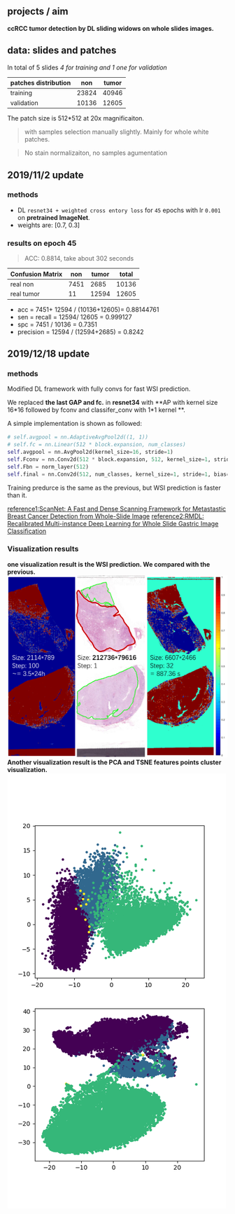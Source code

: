 ## projects / aim
**ccRCC tumor detection by DL sliding widows on whole slides images.**

## data: slides and patches
In total of 5 slides *4 for training and 1 one for validation*

| patches distribution | non   | tumor |
| ---------------------| ----- | ----- |
| training             | 23824 | 40946 |
| validation           | 10136 | 12605 |

The patch size is 512*512 at 20x magnificaiton.
> with samples selection manually slightly. Mainly for whole white patches. 

> No stain normalizaiton, no samples agumentation

## 2019/11/2 update
### methods
- DL `resnet34 + weighted cross entory loss` for `45` epochs with lr `0.001` on **pretrained ImageNet**.
- weights are: [0.7, 0.3]

### results on epoch 45
>ACC: 0.8814, take about 302 seconds

| Confusion Matrix     | non   | tumor | total |
| ---------------------| ----- | ----- | ----- |
| real non             | 7451  | 2685  | 10136 |
| real tumor           | 11    | 12594 | 12605 |

- acc = 7451+ 12594 / (10136+12605)= 0.88144761
- sen = recall = 12594/ 12605 = 0.999127
- spc = 7451 / 10136 = 0.7351
- precision = 12594 / (12594+2685) = 0.8242

## 2019/12/18 update
### methods 
Modified DL framework with fully convs for fast WSI prediction. 

We replaced **the last GAP and fc.** in **resnet34** with **AP with kernel size 16\*16 followed by fconv and classifer_conv with 1\*1 kernel **. 

A simple implementation is shown as followed:
```python
# self.avgpool = nn.AdaptiveAvgPool2d((1, 1))
# self.fc = nn.Linear(512 * block.expansion, num_classes)
self.avgpool = nn.AvgPool2d(kernel_size=16, stride=1)
self.Fconv = nn.Conv2d(512 * block.expansion, 512, kernel_size=1, stride=1, bias=False)
self.Fbn = norm_layer(512)
self.final = nn.Conv2d(512, num_classes, kernel_size=1, stride=1, bias=False)
```
Training predurce is the same as the previous, but WSI prediction is faster than it.

[reference1:ScanNet: A Fast and Dense Scanning Framework for Metastastic Breast Cancer Detection from Whole-Slide Image](https://ieeexplore.ieee.org/document/8354169)
[reference2:RMDL: Recalibrated Multi-instance Deep Learning for Whole Slide Gastric Image Classification](https://www.researchgate.net/publication/335511979_RMDL_Recalibrated_Multi-instance_Deep_Learning_for_Whole_Slide_Gastric_Image_Classification)

### Visualization results 
**one visualization result is the WSI prediction. We compared with the previous.**
![WSIprediction](https://github.com/gatsby2016/DLforWSI/blob/master/results/results1.png)
**Another visualization result is the PCA and TSNE features points cluster visualization.**
![PCAandTSNE](https://github.com/gatsby2016/DLforWSI/blob/master/results/pca.png)


